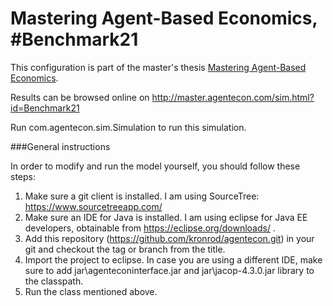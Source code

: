 # Mastering Agent-Based Economics, #Benchmark21

This configuration is part of the master's thesis [Mastering Agent-Based Economics](http://master.agentecon.com/thesis.pdf).

Results can be browsed online on http://master.agentecon.com/sim.html?id=Benchmark21

Run com.agentecon.sim.Simulation to run this simulation.

###General instructions

In order to modify and run the model yourself, you should follow these steps:

1. Make sure a git client is installed. I am using SourceTree: https://www.sourcetreeapp.com/
2. Make sure an IDE for Java is installed. I am using eclipse for Java EE developers, obtainable from https://eclipse.org/downloads/ .
3. Add this repository (https://github.com/kronrod/agentecon.git) in your git and checkout the tag or branch from the title.
4. Import the project to eclipse. In case you are using a different IDE, make sure to add jar\agenteconinterface.jar and jar\jacop-4.3.0.jar library to the classpath.
5. Run the class mentioned above.
